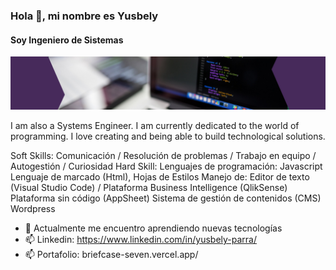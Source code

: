 ### Hola 👋, mi nombre es Yusbely
#### Soy Ingeniero de Sistemas 
![También soy desarrollador](https://github.com/yusbelypv/yusbelypv/blob/main/git.png)

I am also a Systems Engineer. I am currently dedicated to the world of programming. I love creating and being able to build technological solutions.

Soft Skills: Comunicación / Resolución de problemas / Trabajo en equipo / 
Autogestión / Curiosidad 
Hard Skill: 
Lenguajes de programación: Javascript
Lenguaje de marcado (Html), Hojas de Estilos
Manejo de:
Editor de texto (Visual Studio Code) / Plataforma Business Intelligence (QlikSense) 
Plataforma sin código (AppSheet)
Sistema de gestión de contenidos (CMS) Wordpress


- 🌱 Actualmente me encuentro aprendiendo nuevas tecnologías 
- 📫 Linkedin: https://www.linkedin.com/in/yusbely-parra/
- 📫 Portafolio: briefcase-seven.vercel.app/









